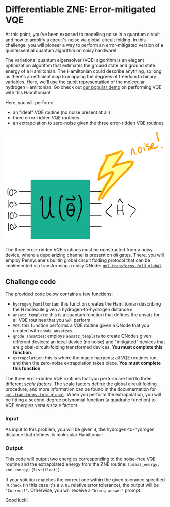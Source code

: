 # Differentiable ZNE: Error-mitigated VQE

At this point, you've been exposed to modelling noise in a quantum circuit and how to amplify a circuit's noise via global circuit folding. In this challenge, you will pioneer a way to perform an error-mitigated version of a quintessential quantum algorithm on noisy hardware!

The variational quantum eigensolver (VQE) algorithm is an elegant optimization algorithm that estimates the ground state and ground state energy of a Hamiltonian. The Hamiltonian could describe anything, so long as there's an efficient map to mapping the degrees of freedom to binary variables. Here, we'll use the qubit representation of the molecular hydrogen Hamiltonian. Go check out [our popular demo](https://pennylane.ai/qml/demos/tutorial_quantum_chemistry.html) on performing VQE with this Hamiltonian!

Here, you will perform:

*   an "ideal" VQE routine (no noise present at all)
*   three error-ridden VQE routines
*   an extrapolation to zero-noise given the three error-ridden VQE routines

![](../figs/noisy_vqe.png)

The three error-ridden VQE routines must be constructed from a noisy device, where a depolarizing channel is present on _all_ gates. There, you will employ PennyLane's builtin global circuit folding protocol that can be implemented via transforming a noisy QNode: [`qml.transforms.fold_global`](https://docs.pennylane.ai/en/stable/code/api/pennylane.transforms.fold_global.html?highlight=qml.transforms.fold_global).

Challenge code
--------------

The provided code below contains a few functions:

*   `hydrogen_hamiltonian`: this function creates the Hamiltonian describing the H molecule given a hydrogen-to-hydrogen distance `d`.
*   `ansatz_template`: this is a quantum function that defines the ansatz for all VQE routines that you will perform.
*   `VQE`: this function performs a VQE routine given a QNode that you created with `qnode_ansatzes`.
*   `qnode_ansatzes`: employs `ansatz_template` to create QNodes given different devices: an ideal device (no noise) and "mitigated" devices that are global-circuit-folding transformed devices. **You must complete this function**.
*   `extrapolation`: this is where the magic happens; all VQE routines run, and then the zero-noise extrapolation takes place. **You must complete this function**.

The three error-ridden VQE routines that you perform are tied to three different _scale factors_. The scale factors define the global circuit folding procedure, and more information can be found in the documentation for [`qml.transforms.fold_global`](https://docs.pennylane.ai/en/stable/code/api/pennylane.transforms.fold_global.html?highlight=qml.transforms.fold_global). When you perform the extrapolation, you will be fitting a second-degree polynomial function (a quadratic function) to VQE energies versus scale factors.

### Input

As input to this problem, you will be given `d`, the hydrogen-to-hydrogen distance that defines its molecular Hamiltonian.

### Output

This code will output two energies corresponding to the noise-free VQE routine and the extrapolated energy from the ZNE routine: `[ideal_energy, zne_energy]` (`list(float)`).

If your solution matches the correct one within the given tolerance specified in `check` (in this case it's a `0.01` relative error tolerance), the output will be `"Correct!"`. Otherwise, you will receive a `"Wrong answer"` prompt.

Good luck!